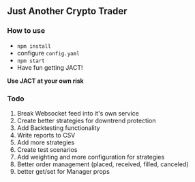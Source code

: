 ## Just Another Crypto Trader

### How to use
- `npm install`
- configure `config.yaml`
- `npm start`
- Have fun getting JACT!

__Use JACT at your own risk__

### Todo
1. Break Websocket feed into it's own service
2. Create better strategies for downtrend protection
3. Add Backtesting functionality
4. Write reports to CSV
5. Add more strategies
6. Create test scenarios
7. Add weighting and more configuration for strategies
8. Better order management (placed, received, filled, canceled)
9. better get/set for Manager props
